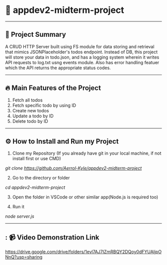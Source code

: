 # 📁 appdev2-midterm-project

---

## 📝 Project Summary

A CRUD HTTP Server built using FS module for data storing and retrieval that mimics JSONPlaceholder's todos endpoint. Instead of DB, this project will store your data in todo.json, and has a logging system wherein it writes API requests to log.txt usng events module. Also has error handling featuer which the API returns the appropriate status codes.

---

## 🔥 Main Features of the Project

1. Fetch all todos 
2. Fetch specific todo by using ID
3. Create new todos
4. Update a todo by ID
5. Delete todo by ID

---

## ⚙️ How to Install and Run my Project

1. Clone my Repository (If you already have git in your local machine, if not install first or use CMD)

*git clone https://github.com/Aerrol-Kyle/appdev2-midterm-project*

2. Go to the directory or folder

*cd appdev2-midterm-project*

3. Open the folder in VSCode or other similar app(Node.js is required too)

4. Run it

*node server.js*

---

## : 📹 Video Demonstration Link

https://drive.google.com/drive/folders/1evl7AJ7IZmRBQY2DQoy0dFYUAljpONnQ?usp=sharing
